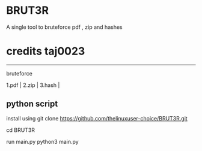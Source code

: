 # BRUT3R
A single tool to bruteforce pdf , zip and  hashes 

credits taj0023
================
---------------------------------------------------------------------------------------------------------
bruteforce

1.pdf
|
2.zip
|
3.hash
|

python script
----------------------------------------------------------------------------------------------------------
install using 
git clone https://github.com/thelinuxuser-choice/BRUT3R.git

cd BRUT3R

run main.py
python3 main.py

